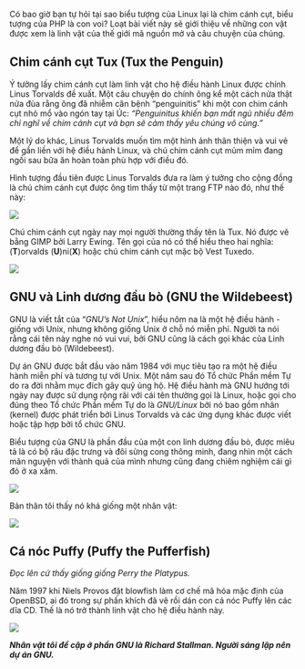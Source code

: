 Có bao giờ bạn tự hỏi tại sao biểu tượng của Linux lại là chim cánh cụt, biểu tượng của PHP là con voi? Loạt bài viết này sẽ giới thiệu về những con vật được xem là linh vật của thế giới mã nguồn mở và câu chuyện của chúng.

## Chim cánh cụt Tux (Tux the Penguin)
Ý tưởng lấy chim cánh cụt làm linh vật cho hệ điều hành Linux được chính Linus Torvalds đề xuất. Một câu chuyện do chính ông kể một cách nửa thật nửa đùa rằng ông đã nhiễm căn bệnh “penguinitis” khi một con chim cánh cụt nhỏ mổ vào ngón tay tại Úc: *“Penguinitus khiến bạn mất ngủ nhiều đêm chỉ nghĩ về chim cánh cụt và bạn sẽ cảm thấy yêu chúng vô cùng.”*

Một lý do khác, Linus Torvalds muốn tìm một hình ảnh thân thiện và vui vẻ để gắn liền với hệ điều hành Linux, và chú chim cánh cụt mủm mỉm đang ngồi sau bữa ăn hoàn toàn phù hợp với điều đó.

Hình tượng đầu tiên được Linus Torvalds đưa ra làm ý tưởng cho cộng đồng là chú chim cánh cụt được ông tìm thấy từ một trang FTP nào đó, như thế này:

![](https://66.media.tumblr.com/fcfc40fc7211fa5210fa90b7d9e7b885/tumblr_inline_oarzmgDuO71ursgxc_540.jpg)

Chú chim cánh cụt ngày nay mọi người thường thấy tên là Tux. Nó được vẽ bằng GIMP bởi Larry Ewing. Tên gọi của nó có thể hiểu theo hai nghĩa: (**T**)orvalds (**U**)ni(**X**) hoặc chú chim cánh cụt mặc bộ Vest Tuxedo.

![](https://31.media.tumblr.com/2b2652a1a23aa03ce1e852b82b23f793/tumblr_inline_oarzn058gZ1ursgxc_500.gif)

## GNU và Linh dương đầu bò (GNU the Wildebeest)
GNU là viết tắt của “*GNU’s Not Unix*”, hiểu nôm na là một hệ điều hành - giống với Unix, nhưng không giống Unix ở chỗ nó miễn phí. Người ta nói rằng cái tên này nghe nó vui vui, bởi GNU cũng là cách gọi khác của Linh dương đầu bò (Wildebeest).

Dự án GNU được bắt đầu vào năm 1984 với mục tiêu tạo ra một hệ điều hành miễn phí và tương tự với Unix. Một năm sau đó Tổ chức Phần mềm Tự do ra đời nhằm mục đích gây quỹ ủng hộ. Hệ điều hành mà GNU hướng tới ngày nay được sử dụng rộng rãi với cái tên thường gọi là Linux, hoặc gọi cho đúng theo Tổ chức Phần mềm Tự do là *GNU/Linux* bởi nó bao gồm nhân (kernel) được phát triển bởi Linus Torvalds và các ứng dụng khác được viết hoặc tập hợp bởi tổ chức GNU.

Biểu tượng của GNU là phần đầu của một con linh dương đầu bò, được miêu tả là có bộ râu đặc trưng và đôi sừng cong thông minh, đang nhìn một cách mãn nguyện với thành quả của mình nhưng cũng đang chiêm nghiệm cái gì đó ở xa xăm.

![](https://67.media.tumblr.com/7bbdb9580dacdc1b037f743996ccbfb4/tumblr_inline_oarznrIHvC1ursgxc_540.jpg)

Bản thân tôi thấy nó khá giống một nhân vật:

![](https://67.media.tumblr.com/3d52d4e3a0b0b31a3cdb3cacfc1674c5/tumblr_inline_oarzo3WObg1ursgxc_540.jpg)

## Cá nóc Puffy (Puffy the Pufferfish)
*Đọc lên cứ thấy giống giống Perry the Platypus.*

Năm 1997 khi Niels Provos đặt blowfish làm cơ chế mã hóa mặc định của OpenBSD, ai đó trong sự phấn khích đã vẽ rồi dán con cá nóc Puffy lên các dĩa CD. Thế là nó trở thành linh vật cho hệ điều hành này.

![](https://31.media.tumblr.com/cbe68dc3eae317248e075201e14e87da/tumblr_inline_oarzopm5371ursgxc_500.gif)

***Nhân vật tôi đề cập ở phần GNU là Richard Stallman. Người sáng lập nên dự án GNU.***